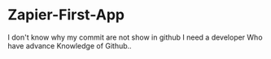 # Zapier-First-App
I don't know why my commit are not show in github
I need a developer Who have advance Knowledge of Github..


